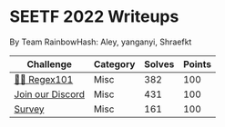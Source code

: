 # SEETF 2022 Writeups
By Team RainbowHash\: Aley, yanganyi, Shraefkt

| **Challenge**                                                                                                    | **Category** | **Solves** | **Points** |
|------------------------------------------------------------------------------------------------------------------|--------------|------------|------------|
| [🧑‍🎓 Regex101](https://github.com/Team-Rainbow-Hash/seetf-2022-writeups/tree/main/misc/🧑%E2%80%8D🎓%20Regex101)    | Misc         | 382        | 100        |
| [Join our Discord](https://github.com/Team-Rainbow-Hash/seetf-2022-writeups/tree/main/misc/Join%20our%20Discord) | Misc         | 431        | 100        |
| [Survey](https://github.com/Team-Rainbow-Hash/seetf-2022-writeups/tree/main/misc/Survey)                         | Misc         | 161        | 100        |